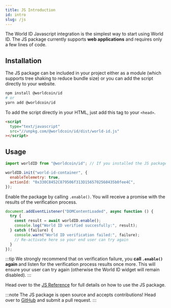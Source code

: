 ```yaml
---
title: JS Introduction
id: intro
slug: /js
---
```


The World ID Javascript integration is the simplest way to start using World ID. The JS package currently supports **web applications** and requires only a few lines of code.

## Installation

The JS package can be included in your project either as a module (which supports tree shaking to reduce bundle size) or you can add the script directly to your website.

```bash
npm install @worldcoin/id
# or
yarn add @worldcoin/id
```

To add the script directly in your HTML, just add this tag to your `<head>`.

```html
<script
  type="text/javascript"
  src="//unpkg.com/@worldcoin/id/dist/world-id.js"
></script>
```

## Usage

```js
import worldID from "@worldcoin/id"; // If you installed the JS package as a module

worldID.init("world-id-container", {
  enableTelemetry: true,
  actionId: "0x330C8452C879506f313D1565702560435b0fee4C",
});
```

Enable the package by calling `.enable()`. You will receive a promise with the results of the verification process.

```js
document.addEventListener("DOMContentLoaded", async function () {
  try {
    const result = await worldID.enable();
    console.log("World ID verified succesfully:", result);
  } catch (failure) {
    console.warn("World ID verification failed:", failure);
    // Re-activate here so your end user can try again
  }
});
```

:::tip
We strongly recommend that on verification failure, you **call `.enable()` again** and listen for the verification process results once more. This will ensure your user can try again (otherwise the World ID widget will remain disabled).
:::

Head over to the [JS Reference](/docs/js/reference) for full details on how to use the JS package.

:::note
The JS package is open source and accepts contributions! Head over to [GitHub](https://github.com/worldcoin/world-id-js) and submit a pull request.
:::
